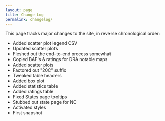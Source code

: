 ```yaml
---
layout: page
title: Change Log
permalink: changelog/
---
```


This page tracks major changes to the site, in reverse chronological order:

- Added scatter plot legend CSV
- Updated scatter plots
- Fleshed out the end-to-end process somewhat
- Copied BAF's & ratings for DRA notable maps
- Added scatter plots
- Factored out "20C" suffix
- Tweaked table headers
- Added box plot
- Added statistics table
- Added ratings table
- Fixed States page tooltips
- Stubbed out state page for NC
- Activated styles
- First snapshot